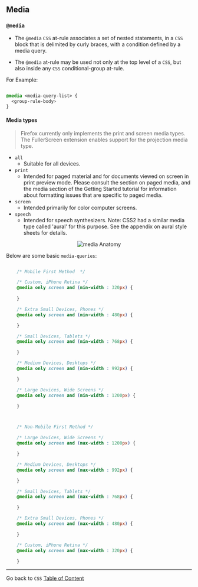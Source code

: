 ## Media

### ` @media `

- The `@media` `CSS` at-rule associates a set of nested statements, in a `CSS` block that is delimited by curly braces, with a condition defined by a media query.

- The `@media` at-rule may be used not only at the top level of a `CSS`, but also inside any `CSS` conditional-group at-rule.

For Example:

```css

@media <media-query-list> {
  <group-rule-body>
}

```

#### Media types


> Firefox currently only implements the print and screen media types.  The FullerScreen extension enables support for the projection media type.

- `all`
    - Suitable for all devices.
- `print`
    - Intended for paged material and for documents viewed on screen in print preview mode. Please consult the section on paged media, and the media section of the Getting Started tutorial for information about formatting issues that are specific to paged media.
- `screen`
    - Intended primarily for color computer screens.
- `speech`
    - Intended for speech synthesizers. Note: CSS2 had a similar media type called 'aural' for this purpose. See the appendix on aural style sheets for details. 

<div align="center"><img src="http://i.imgur.com/E2FV4HX.png" align="center" alt="media Anatomy" /></div>


Below are some basic `media-queries`:


```css

	/* Mobile First Method  */

	/* Custom, iPhone Retina */ 
	@media only screen and (min-width : 320px) {
	    
	}

	/* Extra Small Devices, Phones */ 
	@media only screen and (min-width : 480px) {

	}

	/* Small Devices, Tablets */
	@media only screen and (min-width : 768px) {

	}

	/* Medium Devices, Desktops */
	@media only screen and (min-width : 992px) {

	}

	/* Large Devices, Wide Screens */
	@media only screen and (min-width : 1200px) {

	}



	/* Non-Mobile First Method */

	/* Large Devices, Wide Screens */
	@media only screen and (max-width : 1200px) {

	}

	/* Medium Devices, Desktops */
	@media only screen and (max-width : 992px) {

	}

	/* Small Devices, Tablets */
	@media only screen and (max-width : 768px) {

	}

	/* Extra Small Devices, Phones */ 
	@media only screen and (max-width : 480px) {

	}

	/* Custom, iPhone Retina */ 
	@media only screen and (max-width : 320px) {
	    
	}

```		


----
Go back to `CSS` [Table of Content](css.md)
